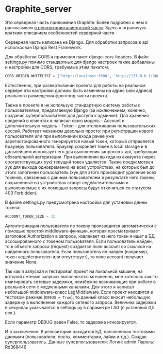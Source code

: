 # Graphite_server

Это серверная часть приложения Graphite. Более подробно о нем я рассказываю [в репозитории клиентской части](https://github.com/SergeyLebidko/graphite_client/blob/master/README.md). Здесь я ограничусь кратким описанием особенностей серверной части.

Серверная часть написана на Django. Для обработки запросов к api использован Django Rest Framework. 

Для обработки CORS я применил пакет django-cors-headers.
В файл settings.py помимо стандартных для django настроек также добавлены и настройки для CORS, требуемые этим пакетом:
```python
CORS_ORIGIN_WHITELIST = ['http://localhost:3000', 'http://127.0.0.1:3000', 'http://127.0.0.1', 'http://localhost']
```
Естественно, при развертывании проекта для работы на реальном сервере эти настройки должны быть изменены на адрес (или адреса) реального размещения фронтэнд-части проекта.

Также в проекте я не использую стандартную систему работы с пользователями, предлагаемую Django (за исключением, конечно, создания суперпользователя для доступа к админке). 
Для хранения сведений о клиентах я написал свою модель - Account и дополнительную модель - Token - для отслеживания пользовательских сессий.
Работает механизм довольно просто: при регистрации нового пользователя или при выполнении входа ранее уже зарегистрированного генерируется новый токен, который отправлется браузеру пользователя. Браузер сохраняет токен в local storage и в дальнейшем использует его для выполнения запросов к api, требующих обязательной авторизации. При выполнении выхода из аккаунта (через соответствующих хук) текущий токен удаляется. Также предусмотрен хук для выхода одновременно на всех устройствах, на которых был до этого залогинен пользователь (хук для этого производит удаление всех токенов, связанных с данным пользователем в результате чего токены, сохраненные на устройствах станут недействительными и выполоняемые с их помощью запросы будут отклняться со статусом 403 Forbidden).

В файле settings.py предусмотрена настройка для установки длины токена:
```python
ACCOUNT_TOKEN_SIZE = 32
```

Аутентификация пользователя по токену производится автоматически с помощью простой middleware-функции, которая просматривает заголовок Authorization в запросе, извлекает из него токен и ищет в БД ассоцированного с токеном пользователя. Если пользователь найден, то в объекте запроса (request) создается поле account со ссылкой на найденного пользователя. Если пользователь не найден (например, токен недействителен или отсутствует), то поле account получает значение None.

Так как я запускал и тестировал проект на локальной машине, на которой сетевые запросы выполняются мгновенно, мне хотелось как-то имитировать сетевые задержки, неизбежно возникающие при работе в реальной сети с медленными каналами. Для этого я написал небольшой middleware-класс LagMiddleware. Если проект находится в тестовом режиме (```DEBUG = True```), то данный класс вносит небольшую задержку в выполнение каждого сетевого запроса. Величина задержки в секундах указывается в settings.py в параметре LAG (я установил 0,5 сек.).

Если параметр DEBUG равен False, то задержка игнорируется.

И в заключение.
В репозитории находится БД, наполненная тестовыми данными (пользователи, посты, комментарии, лайки и т.д.). Создан суперпользователь. Данные суперпользователя:
Логин: admin
Пароль: Rd368446
